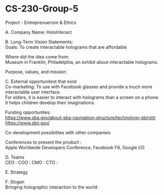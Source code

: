 # CS-230-Group-5
Project - Entreprenuerism &amp; Ethics

A. Company Name: HoloInteract

B. Long-Term Vision Statements: <br />
Goals:
To create interactable holograms that are affordable

Where did the idea come from: <br />
Museum in Franklin, Philadelphia, an exhibit about interactable holograms. 

Purpose, values, and mission: 


C. External opportunitest that exist <br />
Co-marketing: To use with Facebook glasses and provide a much more interactable user interface.<br />
For elders, it is easier to interact with holograms than a screen on a phone. <br />
It helps children develop their imaginations. <br />

Funding opportunites: <br />
https://www.sba.gov/about-sba-navigation-structure/technology-sbirsttr
https://www.sbir.gov/

Co-development possibilites with other companies: <br />

Conferences to present the product : <br />
Apple Worldwide Developers Conference, Facebook F8, Google I/O

D. Teams <br />
CEO : 
COO : 
CMO :
CTO :

E. Strategy <br />


F. Slogan <br />
Bringing holographic interaction to the world.
